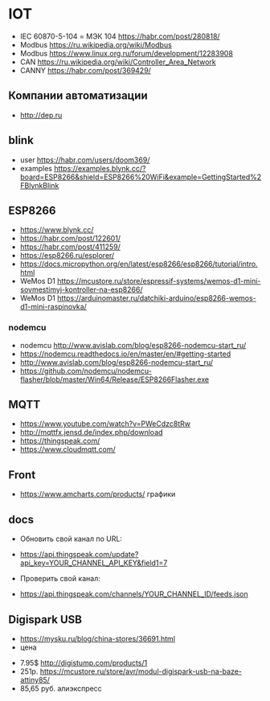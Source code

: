 # IOT
* IEC 60870-5-104 = МЭК 104 https://habr.com/post/280818/
* Modbus https://ru.wikipedia.org/wiki/Modbus
* Modbus https://www.linux.org.ru/forum/development/12283908
* CAN https://ru.wikipedia.org/wiki/Controller_Area_Network
* CANNY https://habr.com/post/369429/

## Компании автоматизации
* http://dep.ru

## blink
* user https://habr.com/users/doom369/
* examples https://examples.blynk.cc/?board=ESP8266&shield=ESP8266%20WiFi&example=GettingStarted%2FBlynkBlink

## ESP8266
* https://www.blynk.cc/
* https://habr.com/post/122601/
* https://habr.com/post/411259/
* https://esp8266.ru/esplorer/
* https://docs.micropython.org/en/latest/esp8266/esp8266/tutorial/intro.html
* WeMos D1 https://mcustore.ru/store/espressif-systems/wemos-d1-mini-sovmestimyj-kontroller-na-esp8266/
* WeMos D1 https://arduinomaster.ru/datchiki-arduino/esp8266-wemos-d1-mini-raspinovka/

### nodemcu
* nodemcu http://www.avislab.com/blog/esp8266-nodemcu-start_ru/
* https://nodemcu.readthedocs.io/en/master/en/#getting-started
* http://www.avislab.com/blog/esp8266-nodemcu-start_ru/
* https://github.com/nodemcu/nodemcu-flasher/blob/master/Win64/Release/ESP8266Flasher.exe

## MQTT
* https://www.youtube.com/watch?v=PWeCdzc8tRw
* http://mqttfx.jensd.de/index.php/download
* https://thingspeak.com/
* https://www.cloudmqtt.com/

## Front
* https://www.amcharts.com/products/ графики

## docs
 * Обновить свой канал по URL:
  - https://api.thingspeak.com/update?api_key=YOUR_CHANNEL_API_KEY&field1=7
 * Проверить свой канал:
  - https://api.thingspeak.com/channels/YOUR_CHANNEL_ID/feeds.json
##  Digispark USB 
* https://mysku.ru/blog/china-stores/36691.html
* цена 
 - 7.95$ http://digistump.com/products/1  
 - 251р. https://mcustore.ru/store/avr/modul-digispark-usb-na-baze-attiny85/
 - 85,65 руб. алиэкспресс
